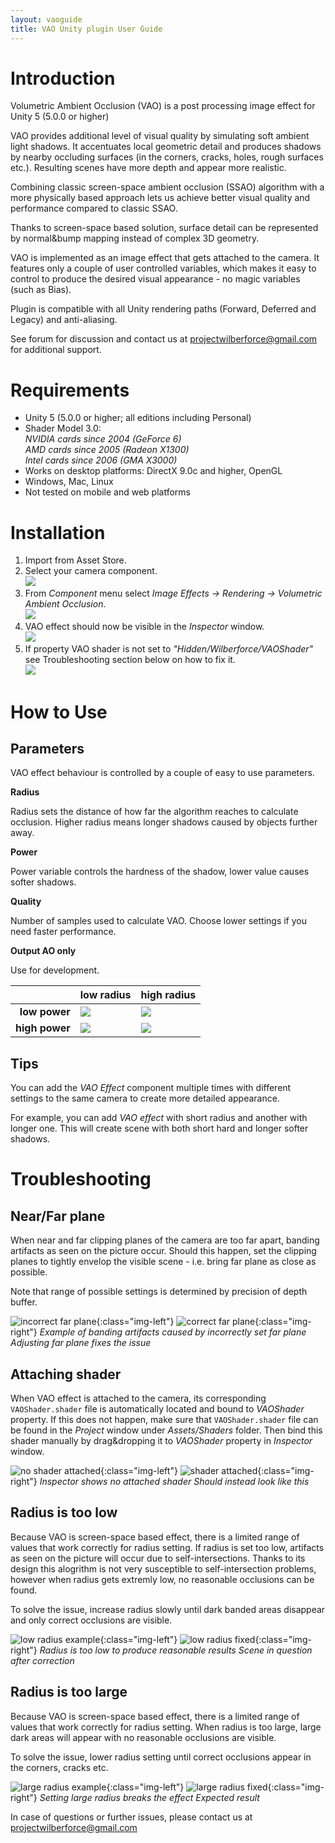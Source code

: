 ```yaml
---
layout: vaoguide
title: VAO Unity plugin User Guide
---
```

# Introduction

Volumetric Ambient Occlusion (VAO) is a post processing image effect for Unity 5 (5.0.0 or higher)

VAO provides additional level of visual quality by simulating soft ambient light shadows. It accentuates local geometric detail and produces shadows by nearby occluding surfaces (in the corners, cracks, holes, rough surfaces etc.). Resulting scenes have more depth and appear more realistic.

Combining classic screen-space ambient occlusion (SSAO) algorithm with a more physically based approach lets us achieve better visual quality and performance compared to classic SSAO. 

Thanks to screen-space based solution, surface detail can be represented by normal&bump mapping instead of complex 3D geometry.

VAO is implemented as an image effect that gets attached to the camera. It features only a couple of user controlled variables, which makes it easy to control to produce the desired visual appearance - no magic variables (such as Bias).

Plugin is compatible with all Unity rendering paths (Forward, Deferred and Legacy) and anti-aliasing.

See forum for discussion and contact us at <projectwilberforce@gmail.com> for additional support.

# Requirements

- Unity 5 (5.0.0 or higher; all editions including Personal)
- Shader Model 3.0:  
*NVIDIA cards since 2004 (GeForce 6)*  
*AMD cards since 2005 (Radeon X1300)*  
*Intel cards since 2006 (GMA X3000)* 
- Works on desktop platforms: DirectX 9.0c and higher, OpenGL
- Windows, Mac, Linux
- Not tested on mobile and web platforms

# Installation

1. Import from Asset Store.
2. Select your camera component.  
![](camera.png)
3. From *Component* menu select *Image Effects -> Rendering -> Volumetric Ambient Occlusion*.   
![](addcomponent.png)
4. VAO effect should now be visible in the *Inspector* window.  
![](inspector.png)
5. If property VAO shader is not set to *"Hidden/Wilberforce/VAOShader"* see Troubleshooting section below on how to fix it.  
![](noshader.png)


# How to Use

## Parameters

VAO effect behaviour is controlled by a couple of easy to use parameters.

**Radius**

Radius sets the distance of how far the algorithm reaches to calculate occlusion. Higher radius means longer shadows caused by objects further away.

**Power**

Power variable controls the hardness of the shadow, lower value causes softer shadows.

**Quality**

Number of samples used to calculate VAO. Choose lower settings if you need faster performance.

**Output AO only**

Use for development.

|                 | **low radius**  | **high radius**
| --------------: | --------------- | ----------------
|  **low power**  | ![](11.png)     | ![](12.png)
| **high power**  | ![](21.png)     | ![](22.png)

## Tips

You can add the *VAO Effect* component multiple times with different settings to the same camera to create more detailed appearance.

For example, you can add *VAO effect* with short radius and another with longer one. This will create scene with both short hard and longer softer shadows.

# Troubleshooting

## Near/Far plane

When near and far clipping planes of the camera are too far apart, banding artifacts as seen on the picture occur. Should this happen, set the clipping planes to tightly envelop the visible scene - i.e. bring far plane as close as possible.  

Note that range of possible settings is determined by precision of depth buffer.

![incorrect far plane](farplanewrong.png "Incorrect far plane"){:class="img-left"}
![correct far plane](farplaneright.png "Correct far plane"){:class="img-right"}
*Example of banding artifacts caused by incorrectly set far plane*
*Adjusting far plane fixes the issue*

## Attaching shader

When VAO effect is attached to the camera, its corresponding `VAOShader.shader` file is automatically located and bound to *VAOShader* property. If this does not happen, make sure that `VAOShader.shader` file can be found in the *Project* window under *Assets/Shaders* folder. Then bind this shader manually by drag&dropping it to *VAOShader* property in *Inspector* window.

![no shader attached](noshader.png "No shader attached"){:class="img-left"}
![shader attached](inspector.png "Shader attached"){:class="img-right"}
*Inspector shows no attached shader*
*Should instead look like this*

## Radius is too low

Because VAO is screen-space based effect, there is a limited range of values that work correctly for radius setting. If radius is set too low, artifacts as seen on the picture will occur due to self-intersections. Thanks to its design this alogrithm is not very susceptible to self-intersection problems, however when radius gets extremly low, no reasonable occlusions can be found.

To solve the issue, increase radius slowly until dark banded areas disappear and only correct occlusions are visible.

![low radius example](radiuslowwrong.png "Example of a very low radius"){:class="img-left"}
![low radius fixed](radiuslowright.png "Correct result after increasing radius"){:class="img-right"}
*Radius is too low to produce reasonable results*
*Scene in question after correction*

## Radius is too large

Because VAO is screen-space based effect, there is a limited range of values that work correctly for radius setting. When radius is too large, large dark areas will appear with no reasonable occlusions are visible. 

To solve the issue, lower radius setting until correct occlusions appear in the corners, cracks etc.

![large radius example](radiushighwrong.png "Example of a very large radius"){:class="img-left"}
![large radius fixed](radiushighright.png "Correct result after decreasing radius"){:class="img-right"}
*Setting large radius breaks the effect*
*Expected result*

In case of questions or further issues, please contact us at <projectwilberforce@gmail.com>

